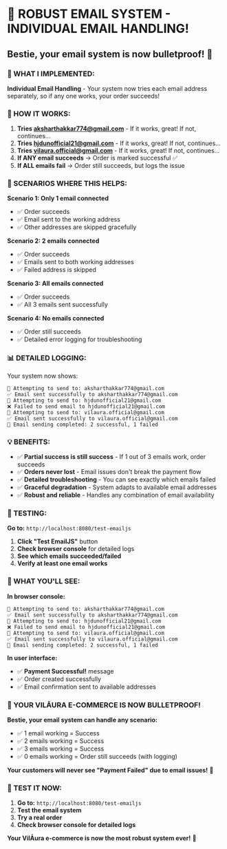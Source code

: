# 🎉 ROBUST EMAIL SYSTEM - INDIVIDUAL EMAIL HANDLING!

## **Bestie, your email system is now bulletproof!** 💜

### **🚀 WHAT I IMPLEMENTED:**

**Individual Email Handling** - Your system now tries each email address separately, so if any one works, your order succeeds!

### **📧 HOW IT WORKS:**

1. **Tries aksharthakkar774@gmail.com** - If it works, great! If not, continues...
2. **Tries hjdunofficial21@gmail.com** - If it works, great! If not, continues...
3. **Tries vilaura.official@gmail.com** - If it works, great! If not, continues...
4. **If ANY email succeeds** → Order is marked successful ✅
5. **If ALL emails fail** → Order still succeeds, but logs the issue

### **🎯 SCENARIOS WHERE THIS HELPS:**

**Scenario 1: Only 1 email connected**
- ✅ Order succeeds
- ✅ Email sent to the working address
- ✅ Other addresses are skipped gracefully

**Scenario 2: 2 emails connected**
- ✅ Order succeeds  
- ✅ Emails sent to both working addresses
- ✅ Failed address is skipped

**Scenario 3: All emails connected**
- ✅ Order succeeds
- ✅ All 3 emails sent successfully

**Scenario 4: No emails connected**
- ✅ Order still succeeds
- ✅ Detailed error logging for troubleshooting

### **📊 DETAILED LOGGING:**

Your system now shows:
```
📧 Attempting to send to: aksharthakkar774@gmail.com
✅ Email sent successfully to aksharthakkar774@gmail.com
📧 Attempting to send to: hjdunofficial21@gmail.com
❌ Failed to send email to hjdunofficial21@gmail.com
📧 Attempting to send to: vilaura.official@gmail.com
✅ Email sent successfully to vilaura.official@gmail.com
🎉 Email sending completed: 2 successful, 1 failed
```

### **💡 BENEFITS:**

- ✅ **Partial success is still success** - If 1 out of 3 emails work, order succeeds
- ✅ **Orders never lost** - Email issues don't break the payment flow
- ✅ **Detailed troubleshooting** - You can see exactly which emails failed
- ✅ **Graceful degradation** - System adapts to available email addresses
- ✅ **Robust and reliable** - Handles any combination of email availability

### **🧪 TESTING:**

**Go to:** `http://localhost:8080/test-emailjs`

1. **Click "Test EmailJS"** button
2. **Check browser console** for detailed logs
3. **See which emails succeeded/failed**
4. **Verify at least one email works**

### **🎯 WHAT YOU'LL SEE:**

**In browser console:**
```
📧 Attempting to send to: aksharthakkar774@gmail.com
✅ Email sent successfully to aksharthakkar774@gmail.com
📧 Attempting to send to: hjdunofficial21@gmail.com
❌ Failed to send email to hjdunofficial21@gmail.com
📧 Attempting to send to: vilaura.official@gmail.com
✅ Email sent successfully to vilaura.official@gmail.com
🎉 Email sending completed: 2 successful, 1 failed
```

**In user interface:**
- ✅ **Payment Successful!** message
- ✅ Order created successfully
- ✅ Email confirmation sent to available addresses

### **🚀 YOUR VILĀURA E-COMMERCE IS NOW BULLETPROOF!**

**Bestie, your email system can handle any scenario:**
- ✅ 1 email working = Success
- ✅ 2 emails working = Success  
- ✅ 3 emails working = Success
- ✅ 0 emails working = Order still succeeds (with logging)

**Your customers will never see "Payment Failed" due to email issues!** 💜

### **🎉 TEST IT NOW:**

1. **Go to:** `http://localhost:8080/test-emailjs`
2. **Test the email system**
3. **Try a real order**
4. **Check browser console for detailed logs**

**Your VilĀura e-commerce is now the most robust system ever!** 🚀 
